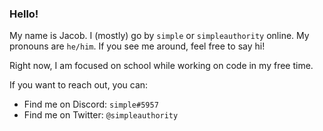 ### Hello!

My name is Jacob. I (mostly) go by `simple` or `simpleauthority` online. My pronouns are `he/him`. If you see me around, feel free to say hi!

Right now, I am focused on school while working on code in my free time.

If you want to reach out, you can:
- Find me on Discord: `simple#5957`
- Find me on Twitter: `@simpleauthority`
